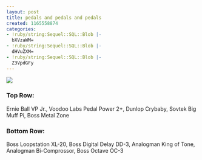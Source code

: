 ```yaml
---
layout: post
title: pedals and pedals and pedals
created: 1165558874
categories:
- !ruby/string:Sequel::SQL::Blob |-
  bXVzaWM=
- !ruby/string:Sequel::SQL::Blob |-
  dHVuZXM=
- !ruby/string:Sequel::SQL::Blob |-
  Z3VpdGFy
---
```

<img src="http://bubblehouse.org/home/?q=system/files/12-08-06_0037.jpg"/>
<p>
<h3>Top Row:</h3>
Ernie Ball VP Jr., Voodoo Labs Pedal Power 2+, Dunlop Crybaby, Sovtek Big Muff Pi, Boss Metal Zone
</p>

<p>
<h3>Bottom Row:</h3>
Boss Loopstation XL-20, Boss Digital Delay DD-3, Analogman King of Tone, Analogman Bi-Comprossor, Boss Octave OC-3
</p>
